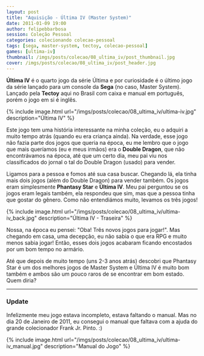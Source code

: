 ```yaml
---
layout: post
title: "Aquisição - Última IV (Master System)"
date: 2011-01-09 19:00
author: felipebbarbosa
session: Coleção Pessoal
categories: colecionando colecao-pessoal
tags: [sega, master-system, tectoy, colecao-pessoal]
games: [ultima-iv]
thumbnail: /imgs/posts/colecao/08_ultima_iv/post_thumbnail.jpg
cover: /imgs/posts/colecao/08_ultima_iv/post_header.jpg
---
```


**Última IV** é o quarto jogo da série Última e por curiosidade é o último jogo da série lançado
para um console da **Sega** (no caso, Master System). Lançado pela **Tectoy** aqui no Brasil com caixa
e manual em português, porém o jogo em si é inglês.

<!--more-->

{% include image.html url="/imgs/posts/colecao/08_ultima_iv/ultima-iv.jpg" description="Última IV" %}

Este jogo tem uma história interessante na minha coleção, eu o adquiri a muito tempo atrás (quando
eu era criança ainda). Na verdade, esse jogo não fazia parte dos jogos que queria na época, eu me
lembro que o jogo que mais queríamos (eu e meus irmãos) era o **Double Dragon**, que não encontrávamos
na época, até que um certo dia, meu pai viu nos classificados do jornal o tal do Double Dragon (usado)
para vender.

Ligamos para a pessoa e fomos até sua casa buscar. Chegando lá, ela tinha mais dois jogos (além
do Double Dragon) para vender também. Os jogos eram simplesmente **Phantasy Star** e **Última IV**.
Meu pai perguntou se os jogos eram legais também, ela respondeu que sim, mas que a pessoa tinha
que gostar do gênero. Como não entendiámos muito, levamos os três jogos!

{% include image.html url="/imgs/posts/colecao/08_ultima_iv/ultima-iv_back.jpg" description="Última IV - Traseira" %}

Nossa, na época eu pensei: "Oba! Três novos jogos para jogar!". Mas chegando em casa, uma
decepção, eu não sabia o que era RPG e muito menos sabia jogar! Então, esses dois jogos acabaram
ficando encostados por um bom tempo no armário.

Até que depois de muito tempo (uns 2-3 anos atrás) descobri que Phantasy Star é um dos melhores
jogos de Master System e Última IV é muito bom também e ambos são um pouco raros de se encontrar em
bom estado. Quem diria?

---

### Update

Infelizmente meu jogo estava incompleto, estava faltando o manual. Mas no dia 20 de Janeiro de 2011,
eu consegui o manual que faltava com a ajuda do grande colecionador Frank Jr. Pinto. :)

{% include image.html url="/imgs/posts/colecao/08_ultima_iv/ultima-iv_manual.jpg" description="Manual do Jogo" %}
